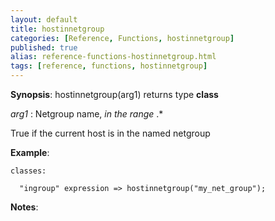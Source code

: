 ```yaml
---
layout: default
title: hostinnetgroup
categories: [Reference, Functions, hostinnetgroup]
published: true
alias: reference-functions-hostinnetgroup.html
tags: [reference, functions, hostinnetgroup]
---
```




**Synopsis**: hostinnetgroup(arg1) returns type **class**

  
 *arg1* : Netgroup name, *in the range* .\*   

True if the current host is in the named netgroup

**Example**:  
   

```cf3
classes:

  "ingroup" expression => hostinnetgroup("my_net_group");
```

**Notes**:  
   
